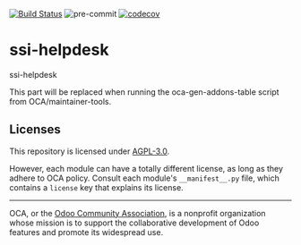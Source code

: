 [![Build Status](https://travis-ci.com/open-synergy/ssi-helpdesk.svg?branch=14.0)](https://travis-ci.com/open-synergy/ssi-helpdesk)
![pre-commit](https://github.com/open-synergy/ssi-helpdesk/actions/workflows/pre-commit.yml/badge.svg)
[![codecov](https://codecov.io/gh/open-synergy/ssi-helpdesk/branch/14.0/graph/badge.svg)](https://codecov.io/gh/open-synergy/ssi-helpdesk)

<!-- /!\ do not modify above this line -->

# ssi-helpdesk

ssi-helpdesk

<!-- /!\ do not modify below this line -->

<!-- prettier-ignore-start -->

[//]: # (addons)

This part will be replaced when running the oca-gen-addons-table script from OCA/maintainer-tools.

[//]: # (end addons)

<!-- prettier-ignore-end -->

## Licenses

This repository is licensed under [AGPL-3.0](LICENSE).

However, each module can have a totally different license, as long as they adhere to OCA
policy. Consult each module's `__manifest__.py` file, which contains a `license` key
that explains its license.

----

OCA, or the [Odoo Community Association](http://odoo-community.org/), is a nonprofit
organization whose mission is to support the collaborative development of Odoo features
and promote its widespread use.
